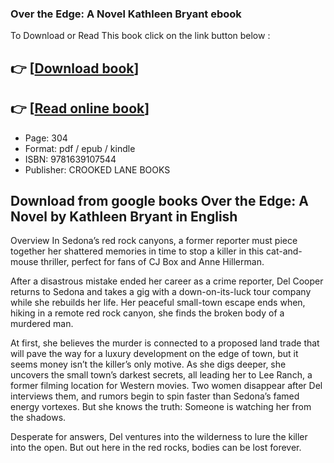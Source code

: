 ### Over the Edge: A Novel Kathleen Bryant ebook

To Download or Read This book click on the link button below :

## 👉  [**[Download book](http://filesbooks.info/download.php?group=book&from=github.com&id=710593&lnk=1063 "Download book")**]

## 👉  [**[Read online book](http://filesbooks.info/download.php?group=book&from=github.com&id=710593&lnk=1063 "Read online book")**]


* Page: 304
* Format: pdf / epub / kindle
* ISBN: 9781639107544
* Publisher: CROOKED LANE BOOKS



## Download from google books Over the Edge: A Novel by Kathleen Bryant in English


Overview
In Sedona’s red rock canyons, a former reporter must piece together her shattered memories in time to stop a killer in this cat-and-mouse thriller, perfect for fans of CJ Box and Anne Hillerman.
 
 After a disastrous mistake ended her career as a crime reporter, Del Cooper returns to Sedona and takes a gig with a down-on-its-luck tour company while she rebuilds her life. Her peaceful small-town escape ends when, hiking in a remote red rock canyon, she finds the broken body of a murdered man.
 
 At first, she believes the murder is connected to a proposed land trade that will pave the way for a luxury development on the edge of town, but it seems money isn’t the killer’s only motive. As she digs deeper, she uncovers the small town’s darkest secrets, all leading her to Lee Ranch, a former filming location for Western movies. Two women disappear after Del interviews them, and rumors begin to spin faster than Sedona’s famed energy vortexes. But she knows the truth: Someone is watching her from the shadows.
 
 Desperate for answers, Del ventures into the wilderness to lure the killer into the open. But out here in the red rocks, bodies can be lost forever.



